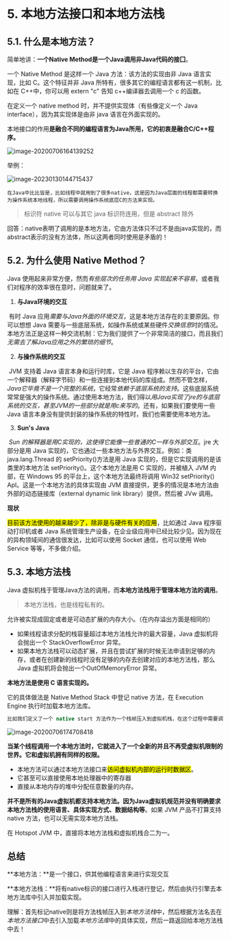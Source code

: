 # 5. 本地方法接口和本地方法栈

## 5.1. 什么是本地方法？

简单地讲：**一个Native Method是一个Java调用非Java代码的接囗**。

一个 Native Method 是这样一个 Java 方法：该方法的实现由非 Java 语言实现，比如 C。这个特征并非 Java 所特有，很多其它的编程语言都有这一机制，比如在 C++中，你可以用 extern "c" 告知 c++编译器去调用一个 c 的函数。

在定义一个 native method 时，并不提供实现体（有些像定义一个 Java interface），因为其实现体是由非 java 语言在外面实现的。

本地接口的作用**是融合不同的编程语言为Java所用，它的初衷是融合C/C++程序。**

![image-20200706164139252](https://springcloud-hrm-miao.oss-cn-beijing.aliyuncs.com/markdown/202301301435532.png)

举例：

![image-20230130144715437](https://springcloud-hrm-miao.oss-cn-beijing.aliyuncs.com/markdown/202301301447519.png)

```
在Java中比比皆是，比如线程中就用到了很多native，这是因为Java层面的线程都需要转换为操作系统本地线程，所以需要调用操作系统底层C的方法来实现。
```

> 标识符 native 可以与其它 java 标识符连用，但是 abstract 除外

回答：native表明了调用的是本地方法，它由方法体只不过不是由java实现的，而abstract表示的没有方法体，所以这两者同时使用是矛盾的！



## 5.2. 为什么使用 Native Method？

Java 使用起来非常方便，然而*有些层次的任务用 Java 实现起来不容易*，或者我们对程序的效率很在意时，问题就来了。

1. **与Java环境的交互**

​	有时 Java 应用*需要与Java外面的环境交互*，这是本地方法存在的主要原因。你可以想想 Java 需要与一些底层系统，如操作系统或某些硬件*交换信息*时的情况。本地方法正是这样一种交流机制：它为我们提供了一个非常简洁的接口，而且我们*无需去了解Java应用之外的繁琐的细节*。

2. **与操作系统的交互**

​	JVM 支持着 Java 语言本身和运行时库，它是 Java 程序赖以生存的平台，它由一个解释器（解释字节码）和一些连接到本地代码的库组成。然而不管怎样，*Java它毕竟不是一个完整的系统*，它经常*依赖于底层系统的支持*。这些底层系统常常是强大的操作系统。通过使用本地方法，我们得以*用Java实现了jre的与底层系统的交互，甚至JVM的一些部分就是用c来写的*。还有，如果我们要使用一些 Java 语言本身没有提供封装的操作系统的特性时，我们也需要使用本地方法。

3. **Sun's Java**

​	*Sun 的解释器是用C实现的，这使得它能像一些普通的C一样与外部交互*。jre 大部分是用 Java 实现的，它也通过一些本地方法与外界交互。例如：类 java.lang.Thread 的 setPriority()方法是用 Java 实现的，但是它实现调用的是该类里的本地方法 setPriority()。这个本地方法是用 C 实现的，并被植入 JVM 内部，在 Windows 95 的平台上，这个本地方法最终将调用 Win32 setPriority() ApI。这是一个本地方法的具体实现由 JVM 直接提供，更多的情况是本地方法由外部的动态链接库（external dynamic link library）提供，然后被 JVw 调用。



**现状**

<mark>目前该方法使用的越来越少了，除非是与硬件有关的应用</mark>，比如通过 Java 程序驱动打印机或者 Java 系统管理生产设备，在企业级应用中已经比较少见。因为现在的异构领域间的通信很发达，比如可以使用 Socket 通信，也可以使用 Web Service 等等，不多做介绍。

## 5.3. 本地方法栈

Java 虚拟机栈于管理Java方法的调用，而**本地方法栈用于管理本地方法的调用**。

> 本地方法栈，也是线程私有的。
>

允许被实现成固定或者是可动态扩展的内存大小。（在内存溢出方面是相同的）

- 如果线程请求分配的栈容量超过本地方法栈允许的最大容量，Java 虚拟机将会抛出一个 StackOverflowError 异常。
- 如果本地方法栈可以动态扩展，并且在尝试扩展的时候无法申请到足够的内存，或者在创建新的线程时没有足够的内存去创建对应的本地方法栈，那么 Java 虚拟机将会抛出一个OutOfMemoryError 异常。

**本地方法是使用 C 语言实现的。**

它的具体做法是 Native Method Stack 中登记 native 方法，在 Execution Engine 执行时加载本地方法库。

```java
比如我们定义了一个 native start 方法作为一个栈帧压入到虚拟机栈，在这个过程中需要调用本地方法了。那么就会在本地方法栈当中去专门压入进来，用动态链接的方式去调用虚拟机中C里面的相关的库，由执行引擎来执行！
```

![image-20200706174708418](https://springcloud-hrm-miao.oss-cn-beijing.aliyuncs.com/markdown/202301301435556.png)

​	**当某个线程调用一个本地方法时，它就进入了一个全新的并且不再受虚拟机限制的世界。它和虚拟机拥有同样的权限。**

- 本地方法可以通过本地方法接口来<mark>访问虚拟机内部的运行时数据区</mark>。
- 它甚至可以直接使用本地处理器中的寄存器
- 直接从本地内存的堆中分配任意数量的内存。

**并不是所有的Java虚拟机都支持本地方法。因为Java虚拟机规范并没有明确要求本地方法栈的使用语言、具体实现方式、数据结构等**。如果 JVM 产品不打算支持 native 方法，也可以无需实现本地方法栈。





在 Hotspot JVM 中，直接将本地方法栈和虚拟机栈合二为一。

## 总结

**本地方法：**是一个接口，供其他编程语言来进行实现交互

**本地方法栈：**将有native标识的接口进行入栈进行登记，然后由执行引擎去本地方法库中引入并加载实现。

理解：首先标记native则是将方法栈帧压入到*本地方法栈*中，然后根据方法名去在*本地方法接口*中去引入加载*本地方法库*中的具体实现，然后一路返回给本地方法栈中去！